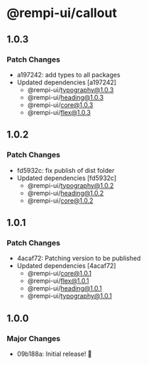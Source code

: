 # @rempi-ui/callout

## 1.0.3

### Patch Changes

- a197242: add types to all packages
- Updated dependencies [a197242]
  - @rempi-ui/typography@1.0.3
  - @rempi-ui/heading@1.0.3
  - @rempi-ui/core@1.0.3
  - @rempi-ui/flex@1.0.3

## 1.0.2

### Patch Changes

- fd5932c: fix publish of dist folder
- Updated dependencies [fd5932c]
  - @rempi-ui/typography@1.0.2
  - @rempi-ui/heading@1.0.2
  - @rempi-ui/core@1.0.2

## 1.0.1

### Patch Changes

- 4acaf72: Patching version to be published
- Updated dependencies [4acaf72]
  - @rempi-ui/core@1.0.1
  - @rempi-ui/flex@1.0.1
  - @rempi-ui/heading@1.0.1
  - @rempi-ui/typography@1.0.1

## 1.0.0

### Major Changes

- 09b188a: Initial release! 🎉
